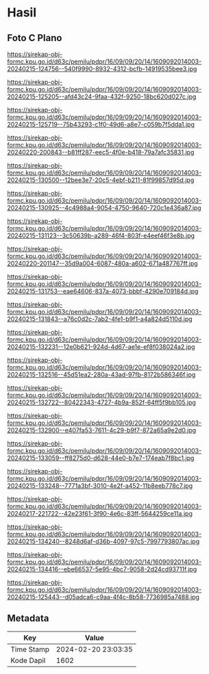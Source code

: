 # Hasil

## Foto C Plano

https://sirekap-obj-formc.kpu.go.id/d63c/pemilu/pdpr/16/09/09/20/14/1609092014003-20240215-124756--540f9990-8932-4312-bcfb-14919535bee3.jpg

https://sirekap-obj-formc.kpu.go.id/d63c/pemilu/pdpr/16/09/09/20/14/1609092014003-20240215-125205--afd43c24-9faa-432f-9250-18bc620d027c.jpg

https://sirekap-obj-formc.kpu.go.id/d63c/pemilu/pdpr/16/09/09/20/14/1609092014003-20240215-125719--75b43293-c1f0-49d6-a8e7-c059b7f5dda1.jpg

https://sirekap-obj-formc.kpu.go.id/d63c/pemilu/pdpr/16/09/09/20/14/1609092014003-20240220-200843--b81ff287-eec5-4f0e-b418-79a7afc35831.jpg

https://sirekap-obj-formc.kpu.go.id/d63c/pemilu/pdpr/16/09/09/20/14/1609092014003-20240215-130500--12bee3e7-20c5-4ebf-b211-81f99857d95d.jpg

https://sirekap-obj-formc.kpu.go.id/d63c/pemilu/pdpr/16/09/09/20/14/1609092014003-20240215-130925--4c4988a4-9054-4750-9640-720c1e436a87.jpg

https://sirekap-obj-formc.kpu.go.id/d63c/pemilu/pdpr/16/09/09/20/14/1609092014003-20240215-131123--3c50639b-a289-46f4-803f-e4eef46f3e8b.jpg

https://sirekap-obj-formc.kpu.go.id/d63c/pemilu/pdpr/16/09/09/20/14/1609092014003-20240220-201147--35d9a004-6087-480a-a602-671a487767ff.jpg

https://sirekap-obj-formc.kpu.go.id/d63c/pemilu/pdpr/16/09/09/20/14/1609092014003-20240215-131753--eae64606-837a-4073-bbbf-4290e709184d.jpg

https://sirekap-obj-formc.kpu.go.id/d63c/pemilu/pdpr/16/09/09/20/14/1609092014003-20240215-131843--a76c0d2c-7ab2-4fe1-b9f1-a4a824d5110d.jpg

https://sirekap-obj-formc.kpu.go.id/d63c/pemilu/pdpr/16/09/09/20/14/1609092014003-20240215-132231--12e0b621-924d-4d67-ae1e-ef8f038024a2.jpg

https://sirekap-obj-formc.kpu.go.id/d63c/pemilu/pdpr/16/09/09/20/14/1609092014003-20240215-132516--45d51ea2-280a-43ad-97fb-8172b586346f.jpg

https://sirekap-obj-formc.kpu.go.id/d63c/pemilu/pdpr/16/09/09/20/14/1609092014003-20240215-132722--80422343-4727-4b9a-852f-64ff5f9bb105.jpg

https://sirekap-obj-formc.kpu.go.id/d63c/pemilu/pdpr/16/09/09/20/14/1609092014003-20240215-132900--e407fa53-7611-4c29-b9f7-872a65a9e2d0.jpg

https://sirekap-obj-formc.kpu.go.id/d63c/pemilu/pdpr/16/09/09/20/14/1609092014003-20240215-133059--ff8275d0-d628-44e0-b7e7-174eab7f8bc1.jpg

https://sirekap-obj-formc.kpu.go.id/d63c/pemilu/pdpr/16/09/09/20/14/1609092014003-20240215-133248--7771a3bf-3010-4e2f-a452-11b8eeb778c7.jpg

https://sirekap-obj-formc.kpu.go.id/d63c/pemilu/pdpr/16/09/09/20/14/1609092014003-20240217-221722--42e23f61-3f90-4e6c-83ff-5644259ce11a.jpg

https://sirekap-obj-formc.kpu.go.id/d63c/pemilu/pdpr/16/09/09/20/14/1609092014003-20240215-134240--8248d6af-d36b-4097-97c5-7997793807ac.jpg

https://sirekap-obj-formc.kpu.go.id/d63c/pemilu/pdpr/16/09/09/20/14/1609092014003-20240215-134416--ebe66537-5e95-4bc7-9058-2d24cd93711f.jpg

https://sirekap-obj-formc.kpu.go.id/d63c/pemilu/pdpr/16/09/09/20/14/1609092014003-20240215-125443--d05adca6-c9aa-4f4c-8b58-7736985a7488.jpg


## Metadata

| Key        | Value               |
| ---------- | ------------------- |
| Time Stamp | 2024-02-20 23:03:35 |
| Kode Dapil | 1602                |



